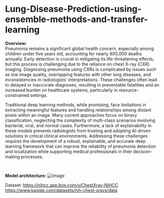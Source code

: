# Lung-Disease-Prediction-using-ensemble-methods-and-transfer-learning
**Overview:**
<br/>
Pneumonia remains a significant global health concern, especially among children under five years old, accounting for nearly 800,000 deaths annually. Early detection is crucial in mitigating its life-threatening effects, but this process is challenging due to the reliance on chest X-ray (CXR) imaging. Diagnosing pneumonia using CXRs is complicated by issues such as low image quality, overlapping features with other lung diseases, and inconsistencies in radiologists’ interpretations. These challenges often lead to delayed or inaccurate diagnoses, resulting in preventable fatalities and an increased burden on healthcare systems, particularly in resource-constrained settings.

Traditional deep learning methods, while promising, face limitations in extracting meaningful features and handling relationships among distant pixels within an image. Many current approaches focus on binary classification, neglecting the complexity of multi-class scenarios involving bacterial, viral, and normal cases. Furthermore, a lack of explainability in these models prevents radiologists from trusting and adopting AI-driven solutions in critical clinical environments. Addressing these challenges requires the development of a robust, explainable, and accurate deep learning framework that can improve the reliability of pneumonia detection and localization while supporting medical professionals in their decision-making processes.

<br/>

**Model architecture:**
![image](https://github.com/user-attachments/assets/b7634191-8ce4-4f9a-a985-bda5b41e2929)

Dataset:
https://nihcc.app.box.com/v/ChestXray-NIHCC
https://www.kaggle.com/datasets/nih-chest-xrays/data
